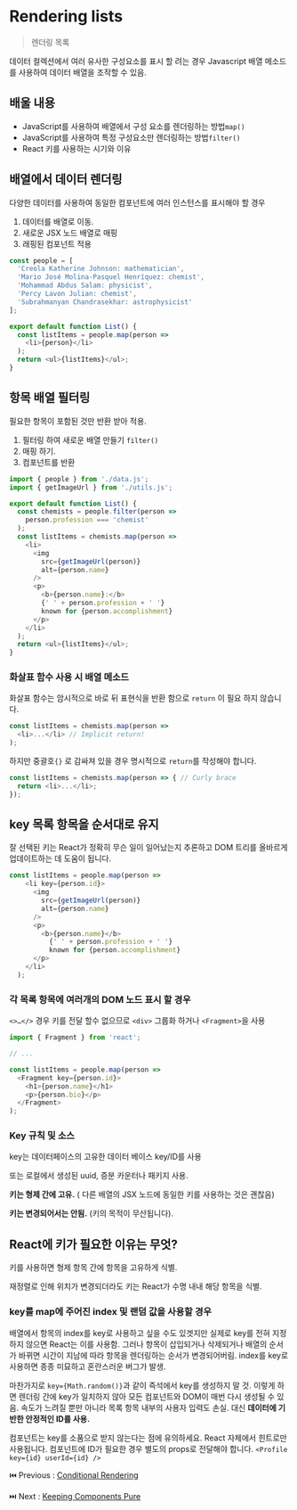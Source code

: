 # Rendering lists

> 렌더링 목록

데이터 컬렉션에서 여러 유사한 구성요소를 표시 할 려는 경우 Javascript 배열 메소드를 사용하여 데이터 배열을 조작할 수 있음.

## 배울 내용

- JavaScript를 사용하여 배열에서 구성 요소를 렌더링하는 방법`map()`
- JavaScript를 사용하여 특정 구성요소만 렌더링하는 방법`filter()`
- React 키를 사용하는 시기와 이유

## 배열에서 데이터 렌더링

다양한 데이터를 사용하여 동일한 컴포넌트에 여러 인스턴스를 표시해야 할 경우

1. 데이터를 배열로 이동.
2. 새로운 JSX 노드 배열로 매핑
3. 래핑된 컴포넌트 적용

```typescript
const people = [
  'Creola Katherine Johnson: mathematician',
  'Mario José Molina-Pasquel Henríquez: chemist',
  'Mohammad Abdus Salam: physicist',
  'Percy Lavon Julian: chemist',
  'Subrahmanyan Chandrasekhar: astrophysicist'
];

export default function List() {
  const listItems = people.map(person =>
    <li>{person}</li>
  );
  return <ul>{listItems}</ul>;
}
```

## 항목 배열 필터링

필요한 항목이 포함된 것만 반환 받아 적용.

1. 필터링 하여 새로운 배열 만들기 `filter()`
2. 매핑 하기.
3. 컴포넌트를 반환

```typescript
import { people } from './data.js';
import { getImageUrl } from './utils.js';

export default function List() {
  const chemists = people.filter(person =>
    person.profession === 'chemist'
  );
  const listItems = chemists.map(person =>
    <li>
      <img
        src={getImageUrl(person)}
        alt={person.name}
      />
      <p>
        <b>{person.name}:</b>
        {' ' + person.profession + ' '}
        known for {person.accomplishment}
      </p>
    </li>
  );
  return <ul>{listItems}</ul>;
}
```

### 화살표 함수 사용 시 배열 메소드

화살표 함수는 암시적으로 바로 뒤 표현식을 반환 함으로 `return` 이 필요 하지 않습니다.

```typescript
const listItems = chemists.map(person =>
  <li>...</li> // Implicit return!
);
```

하지만 중괄호`{}` 로 감싸져 있을 경우 명시적으로 `return`를 작성해야 합니다.

```typescript
const listItems = chemists.map(person => { // Curly brace
  return <li>...</li>;
});
```

## key 목록 항목을 순서대로 유지

잘 선택된 키는 React가 정확히 무슨 일이 일어났는지 추론하고 DOM 트리를 올바르게 업데이트하는 데 도움이 됩니다.

```typescript
const listItems = people.map(person =>
    <li key={person.id}>
      <img
        src={getImageUrl(person)}
        alt={person.name}
      />
      <p>
        <b>{person.name}</b>
          {' ' + person.profession + ' '}
          known for {person.accomplishment}
      </p>
    </li>
  );
```

### 각 목록 항목에 여러개의 DOM 노드 표시 할 경우

`<>…</>` 경우 키를 전달 할수  없으므로 `<div>` 그룹화 하거나 `<Fragment>`을 사용

```typescript
import { Fragment } from 'react';

// ...

const listItems = people.map(person =>
  <Fragment key={person.id}>
    <h1>{person.name}</h1>
    <p>{person.bio}</p>
  </Fragment>
);
```

### Key 규칙 및 소스

key는 데이터페이스의 고유한 데이터 베이스 key/ID를 사용

또는 로컬에서 생성된 uuid, 증분 카운터나 패키지 사용.

**키는 형제 간에 고유.** ( 다른 배열의 JSX 노드에 동일한 키를 사용하는 것은 괜찮음)

**키는 변경되어서는 안됨.** (키의 목적이 무산됩니다).

## React에 키가 필요한 이유는 무엇?

키를 사용하면 형제 항목 간에 항목을 고유하게 식별.

재정렬로 인해 위치가 변경되더라도 키는 React가 수명 내내 해당 항목을 식별.

### key를 map에 주어진 index 및 랜덤 값을 사용할 경우

배열에서 항목의 index를 key로 사용하고 싶을 수도 있겟지만 실제로 key를 전혀 지정하지 않으면 React는 이를 사용함. 그러나 항목이 삽입되거나 삭제되거나 배열의 순서가 바뀌면 시간이 지남에 따라 항목을 렌더링하는 순서가 변경되어버림. index를 key로 사용하면 종종 미묘하고 혼란스러운 버그가 발생.

마찬가지로 `key={Math.random()}`과 같이 즉석에서 key를 생성하지 말 것. 이렇게 하면 렌더링 간에 key가 일치하지 않아 모든 컴포넌트와 DOM이 매번 다시 생성될 수 있음. 속도가 느려질 뿐만 아니라 목록 항목 내부의 사용자 입력도 손실. 대신 **데이터에 기반한 안정적인 ID를 사용.**

컴포넌트는 key를 소품으로 받지 않는다는 점에 유의하세요. React 자체에서 힌트로만 사용됩니다. 컴포넌트에 ID가 필요한 경우 별도의 props로 전달해야 합니다. `<Profile key={id} userId={id} />`

⏮️ Previous : [Conditional Rendering](./006-리액트%20Conditional%20rendering.md)

⏭️ Next : [Keeping Components Pure](./008-리액트%20Keeping%20components%20pure.md)
